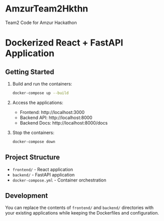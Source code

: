 # AmzurTeam2Hkthn
Team2 Code for Amzur Hackathon

# Dockerized React + FastAPI Application

## Getting Started

1. Build and run the containers:
   ```bash
   docker-compose up --build
   ```

2. Access the applications:
   - Frontend: http://localhost:3000
   - Backend API: http://localhost:8000
   - Backend Docs: http://localhost:8000/docs

3. Stop the containers:
   ```bash
   docker-compose down
   ```

## Project Structure

- `frontend/` - React application
- `backend/` - FastAPI application
- `docker-compose.yml` - Container orchestration

## Development

You can replace the contents of `frontend/` and `backend/` directories with your existing applications while keeping the Dockerfiles and configuration.
